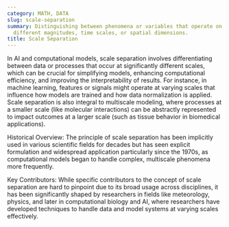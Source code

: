 ```yaml
---
category: MATH, DATA
slug: scale-separation
summary: Distinguishing between phenomena or variables that operate on distinctly
  different magnitudes, time scales, or spatial dimensions.
title: Scale Separation
---
```


In AI and computational models, scale separation involves differentiating between data or processes that occur at significantly different scales, which can be crucial for simplifying models, enhancing computational efficiency, and improving the interpretability of results. For instance, in machine learning, features or signals might operate at varying scales that influence how models are trained and how data normalization is applied. Scale separation is also integral to multiscale modeling, where processes at a smaller scale (like molecular interactions) can be abstractly represented to impact outcomes at a larger scale (such as tissue behavior in biomedical applications).

Historical Overview: The principle of scale separation has been implicitly used in various scientific fields for decades but has seen explicit formulation and widespread application particularly since the 1970s, as computational models began to handle complex, multiscale phenomena more frequently.

Key Contributors: While specific contributors to the concept of scale separation are hard to pinpoint due to its broad usage across disciplines, it has been significantly shaped by researchers in fields like meteorology, physics, and later in computational biology and AI, where researchers have developed techniques to handle data and model systems at varying scales effectively.